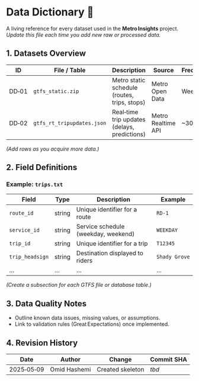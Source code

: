 # Data Dictionary 📑

A living reference for every dataset used in the **Metro Insights** project.  
*Update this file each time you add new raw or processed data.*

## 1. Datasets Overview
| ID | File / Table | Description | Source | Frequency | Notes |
|----|--------------|-------------|--------|-----------|-------|
| DD‑01 | `gtfs_static.zip` | Metro static schedule (routes, trips, stops) | Metro Open Data | Weekly | — |
| DD‑02 | `gtfs_rt_tripupdates.json` | Real‑time trip updates (delays, predictions) | Metro Realtime API | ~30 s | — |

*(Add rows as you acquire more data.)*

## 2. Field Definitions
### Example: `trips.txt`
| Field | Type | Description | Example |
|-------|------|-------------|---------|
| `route_id` | string | Unique identifier for a route | `RD‑1` |
| `service_id` | string | Service schedule (weekday, weekend) | `WEEKDAY` |
| `trip_id` | string | Unique identifier for a trip | `T12345` |
| `trip_headsign` | string | Destination displayed to riders | `Shady Grove` |
| … | … | … | … |

*(Create a subsection for each GTFS file or database table.)*

## 3. Data Quality Notes  
- Outline known data issues, missing values, or assumptions.  
- Link to validation rules (Great Expectations) once implemented.

## 4. Revision History  
| Date | Author | Change | Commit SHA |
|------|--------|--------|-----------|
| 2025‑05‑09 | Omid Hashemi | Created skeleton | _tbd_ |
